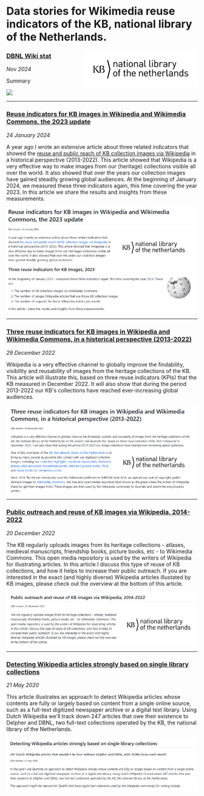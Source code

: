 # Data stories for Wikimedia reuse indicators of the KB, national library of the Netherlands.

<img src="stories/images/KB_Nationale-Bibliotheek_Logo_RGB-Zwart-EN.png" align="right" width="300"/>


### [DBNL Wiki stat]((stories/xcccccc.html))

*Nov 2024*

Summary

<img src="stories/images/xxxxx" align="left">
<br clear="all"/>

-------------

### [Reuse indicators for KB images in Wikipedia and Wikimedia Commons, the 2023 update](stories/Reuse%20indicators%20for%20KB%20images%20in%20Wikipedia%20and%20Wikimedia%20Commons%2C%20the%202023%20update.html)
*24 January 2024*

A year ago I wrote an extensive article about three related indicators that showed the [reuse and public reach of KB collection images via Wikipedia](stories/Three%20reuse%20indicators%20for%20KB%20images%20in%20Wikipedia%20and%20Wikimedia%20Commons,%20in%20a%20historical%20perspective%20(2013-2022).html) in a historical perspective (2013-2022). This article showed that Wikipedia is a very effective way to make images from our (heritage) collections visible all over the world. It also showed that over the years our collection images have gained steadily growing global audiences.
At the beginning of January 2024, we measured these three indicators again, this time covering the year 2023. In this article we share the results and insights from these measurements.

<img src="stories/images/Reuse_indicators_for_KB_images_in_Wikipedia_and_Wikimedia_Commons_the_2023_update.png" align="left">
<br clear="all"/>

-------------

### [Three reuse indicators for KB images in Wikipedia and Wikimedia Commons, in a historical perspective (2013-2022)](stories/Three%20reuse%20indicators%20for%20KB%20images%20in%20Wikipedia%20and%20Wikimedia%20Commons,%20in%20a%20historical%20perspective%20(2013-2022).html)
*29 December 2022*

Wikipedia is a very effective channel to globally improve the findability, visibility and reusability of images from the heritage collections of the KB. This article will illustrate this, based on three reuse indicators (KPIs) that the KB measured in December 2022. It will also show that during the period 2013-2022 our KB's collections have reached ever-increasing global audiences.

<img src="stories/images/Three_reuse_indicators_for_KB_images_in_Wikipedia_and_Wikimedia_Commons_in_a_historical_perspective_(2013-2022).png" align="left">
<br clear="all"/>

-------------

### [Public outreach and reuse of KB images via Wikipedia, 2014-2022](https://kbnlwikimedia.github.io/GLAMorousToHTML/stories/Public%20outreach%20and%20reuse%20of%20KB%20images%20via%20Wikipedia%2C%202014-2022.html)
*20 December 2022*

The KB regularly uploads images from its heritage collections - atlases, medieval manuscripts, friendship books, picture books, etc - to Wikimedia Commons. This open media repository is used by the writers of Wikipedia for illustrating articles. In this article I discuss this type of reuse of KB collections, and how it helps to increase their public outreach. If you are interested in the exact (and highly diverse) Wikipedia articles illustated by KB images, please check out the overview at the bottom of this article.

<img src="stories/images/Public_outreach_and_reuse_of_KB_images_via_Wikipedia_2014-2022.png" align="left">
<br clear="all"/>

-------------

### [Detecting Wikipedia articles strongly based on single library collections](stories/Detecting%20Wikipedia%20articles%20strongly%20based%20on%20single%20library%20collections.html)
*21 May 2020* 

This article illustrates an approach to detect Wikipedia articles whose contents are fully or largely based on content from a single online source, such as a full-text digitized newspaper archive or a digital text library. Using Dutch Wikipedia we'll track down 247 articles that owe their existence to Delpher and DBNL, two full-text collections operated by the KB, the national library of the Netherlands.

<img src="stories/images/Detecting_Wikipedia_articles_strongly_based_on_single_library_collections.png" align="left">
<br clear="all"/>